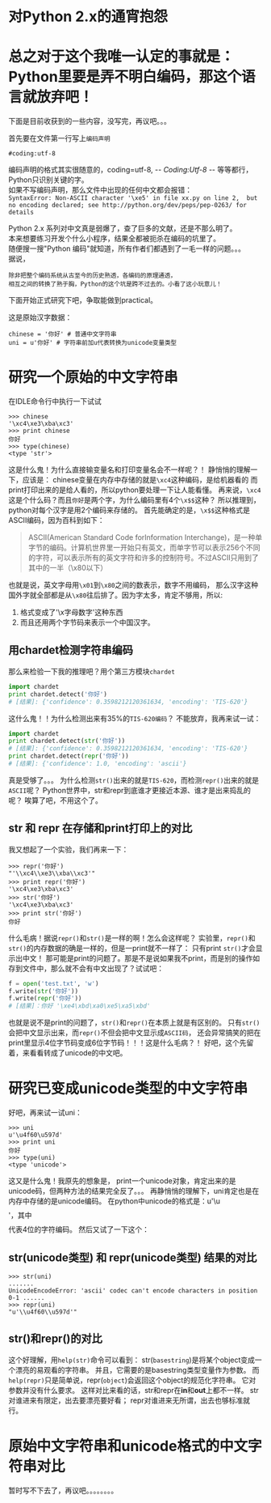 # 对Python 2.x的通宵抱怨
# 总之对于这个我唯一认定的事就是：Python里要是弄不明白编码，那这个语言就放弃吧！

下面是目前收获到的一些内容，没写完，再议吧。。。

首先要在文件第一行写上`编码声明`

```
#coding:utf-8
```

编码声明的格式其实很随意的，coding=utf-8, -_\- Coding:Utf-8 -_\- 等等都行，  
Python只识别关键的字。  
如果不写编码声明，那么文件中出现的任何中文都会报错：  
`SyntaxError: Non-ASCII character '\xe5' in file xx.py on line 2, 
    but no encoding declared; see http://python.org/dev/peps/pep-0263/ for details`

Python 2.x 系列对中文真是弱爆了，查了巨多的文献，还是不那么明了。  
本来想要练习开发个什么小程序，结果全都被扼杀在编码的坑里了。  
随便搜一搜"Python 编码"就知道，所有作者们都遇到了一毛一样的问题。。。  
据说，

```
除非把整个编码系统从古至今的历史熟透，各编码的原理通透，
相互之间的转换了熟于胸，Python的这个坑是跨不过去的。小看了这小玩意儿！  
```

下面开始正式研究下吧，争取能做到practical。

这是原始汉字数据：

```
chinese = '你好' # 普通中文字符串
uni = u'你好' # 字符串前加u代表转换为unicode变量类型
```
# 研究一个原始的中文字符串

在IDLE命令行中执行一下试试

```
>>> chinese
'\xc4\xe3\xba\xc3'
>>> print chinese
你好
>>> type(chinese)
<type 'str'>
```

这是什么鬼！为什么直接输变量名和打印变量名会不一样呢？！
静悄悄的理解一下，应该是：
chinese变量在内存中存储的就是`\xc4`这种编码，是给机器看的
而print打印出来的是给人看的，所以python要处理一下让人能看懂。
再来说，`\xc4`这是个什么码？而且`你好`是两个字，为什么编码里有4个`\x$$`这种？
所以推理到，python对每个汉字是用2个编码来存储的。
首先能确定的是，`\x$$`这种格式是ASCII编码，因为百科到如下：

> ASCII(American Standard Code forInformation Interchange)，是一种单字节的编码。计算机世界里一开始只有英文，而单字节可以表示256个不同的字符，可以表示所有的英文字符和许多的控制符号。不过ASCII只用到了其中的一半（\x80以下）

也就是说，英文字母用`\x01`到`\x80`之间的数表示，数字不用编码，
那么汉字这种国外字就全部都是从`\x80`往后排了。因为字太多，肯定不够用，所以:
1. 格式变成了'\x字母数字'这种东西
2. 而且还用两个字节码来表示一个中国汉字。
## 用chardet检测字符串编码

那么来检验一下我的推理吧？用个第三方模块`chardet`  

``` python
import chardet
print chardet.detect('你好')
# [结果]: {'confidence': 0.3598212120361634, 'encoding': 'TIS-620'}
```

这什么鬼！！为什么检测出来有35%的`TIS-620编码`？
不能放弃，我再来试一试：

``` python
import chardet
print chardet.detect(str('你好'))
# [结果]: {'confidence': 0.3598212120361634, 'encoding': 'TIS-620'}
print chardet.detect(repr('你好'))
# [结果]: {'confidence': 1.0, 'encoding': 'ascii'}
```

真是受够了。。。
为什么检测`str()`出来的就是`TIS-620`，而检测`repr()`出来的就是`ASCII`呢？
Python世界中，str和repr到底谁才更接近本源、谁才是出来捣乱的呢？
唉算了吧，不用这个了。
## str 和 repr 在存储和print打印上的对比

我又想起了一个实验，我们再来一下：

```
>>> repr('你好')
"'\\xc4\\xe3\\xba\\xc3'"
>>> print repr('你好')
'\xc4\xe3\xba\xc3'
>>> str('你好')
'\xc4\xe3\xba\xc3'
>>> print str('你好')
你好
```

什么毛病！据说`repr()`和`str()`是一样的啊！怎么会这样呢？
实验里，`repr()`和`str()`的内存数据的确是一样的，但是一print就不一样了：
只有print `str()`才会显示出中文！
那可能是print的问题了。那是不是说如果我不print，而是别的操作如存到文件中，那么就不会有中文出现了？试试吧：

``` python
f = open('test.txt', 'w')
f.write(str('你好'))
f.write(repr('你好'))
# [结果]：你好 '\xe4\xbd\xa0\xe5\xa5\xbd'
```

也就是说不是print的问题了，`str()`和`repr()`在本质上就是有区别的。
只有`str()`会把中文显示出来，而`repr()`不但会把中文显示成`ASCII码`，
还会异常搞笑的把在print里显示4位字节码变成6位字节码！！！这是什么毛病？！
好吧，这个先留着，来看看转成了unicode的中文吧。
# 研究已变成unicode类型的中文字符串

好吧，再来试一试uni：

```
>>> uni
u'\u4f60\u597d'
>>> print uni
你好
>>> type(uni)
<type 'unicode'>
```

这又是什么鬼！我原先的想象是，
print一个unicode对象，肯定出来的是unicode码，但两种方法的结果完全反了。。。
再静悄悄的理解下，uni肯定也是在内存中存储的是unicode编码。
在python中unicode的格式是：u'\u$$$$'，其中$$$$代表4位的字符编码。
然后又试了一下这个：
## str(unicode类型) 和 repr(unicode类型) 结果的对比

```
>>> str(uni)
.......
UnicodeEncodeError: 'ascii' codec can't encode characters in position 0-1 ......
>>> repr(uni)
"u'\\u4f60\\u597d'"
```
## str()和repr()的对比

这个好理解，用`help(str)`命令可以看到：
str(`basestring`)是将某个object变成一个漂亮的易观看的字符串。
并且，它需要的是basestring类型变量作为参数。
而`help(repr)`只是简单说，repr(`object`)会返回这个object的规范化字符串。
它对参数并没有什么要求。
这样对比来看的话，str和repr在**in**和**out**上都不一样。
str 对谁进来有限定，出去要漂亮要好看；
repr对谁进来无所谓，出去也够标准就行。
# 原始中文字符串和unicode格式的中文字符串对比

暂时写不下去了，再议吧。。。。。。。。
